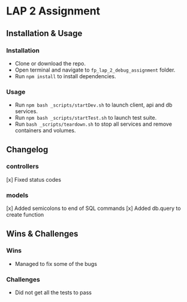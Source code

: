# LAP 2 Assignment

## Installation & Usage

### Installation

* Clone or download the repo.
* Open terminal and navigate to `fp_lap_2_debug_assignment` folder.
* Run `npm install` to install dependencies.

### Usage

* Run `npm bash _scripts/startDev.sh` to launch client, api and db services.
* Run `npm bash _scripts/startTest.sh` to launch test suite.
* Run `bash _scripts/teardown.sh` to stop all services and remove containers and volumes.

## Changelog

### controllers

[x] Fixed status codes

### models

[x] Added semicolons to end of SQL commands
[x] Added db.query to create function


## Wins & Challenges

### Wins

* Managed to fix some of the bugs 


### Challenges

* Did not get all the tests to pass